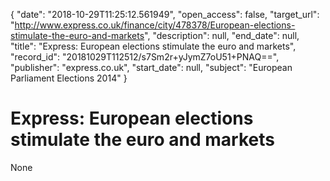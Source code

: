 {
  "date": "2018-10-29T11:25:12.561949", 
  "open_access": false, 
  "target_url": "http://www.express.co.uk/finance/city/478378/European-elections-stimulate-the-euro-and-markets", 
  "description": null, 
  "end_date": null, 
  "title": "Express: European elections stimulate the euro and markets", 
  "record_id": "20181029T112512/s7Sm2r+yJymZ7oU51+PNAQ==", 
  "publisher": "express.co.uk", 
  "start_date": null, 
  "subject": "European Parliament Elections 2014"
}

# Express: European elections stimulate the euro and markets

None